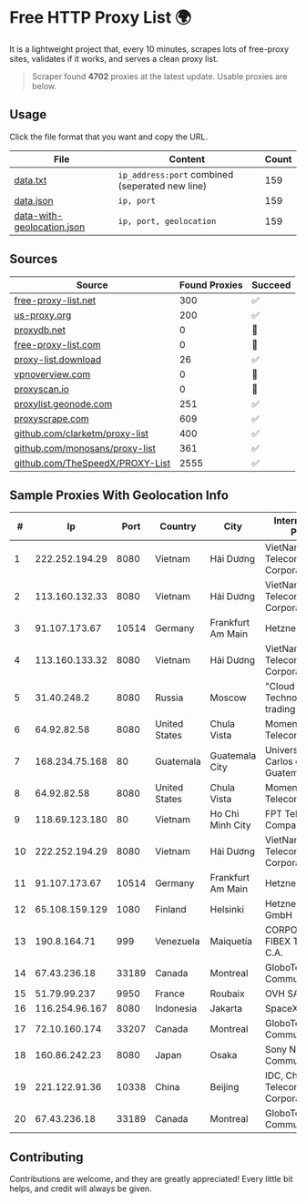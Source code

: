 
# Free HTTP Proxy List 🌍

It is a lightweight project that, every 10 minutes, scrapes lots of free-proxy sites, validates if it works, and serves a clean proxy list.


> Scraper found **4702** proxies at the latest update. Usable proxies are below.

## Usage

Click the file format that you want and copy the URL.


|File|Content|Count|
|----|-------|-----|
|[data.txt](https://raw.githubusercontent.com/themiralay/Proxy-List-World/master/data.txt)|`ip_address:port` combined (seperated new line)|159|
|[data.json](https://raw.githubusercontent.com/themiralay/Proxy-List-World/master/data.json)|`ip, port`|159|
|[data-with-geolocation.json](https://raw.githubusercontent.com/themiralay/Proxy-List-World/master/data-with-geolocation.json)|`ip, port, geolocation`|159|

## Sources

|Source|Found Proxies|Succeed|
|------|-------------|-------|
|[free-proxy-list.net](https://free-proxy-list.net)|300|✅|
|[us-proxy.org](https://www.us-proxy.org)|200|✅|
|[proxydb.net](http://proxydb.net)|0|🚫|
|[free-proxy-list.com](https://free-proxy-list.com/?page=&port=&type%5B%5D=http&type%5B%5D=https&up_time=0&search=Search)|0|🚫|
|[proxy-list.download](https://www.proxy-list.download/HTTP)|26|✅|
|[vpnoverview.com](https://vpnoverview.com/privacy/anonymous-browsing/free-proxy-servers)|0|🚫|
|[proxyscan.io](https://www.proxyscan.io)|0|🚫|
|[proxylist.geonode.com](https://proxylist.geonode.com/api/proxy-list?limit=300&page=1&sort_by=lastChecked&sort_type=desc&protocols=http,https)|251|✅|
|[proxyscrape.com](https://api.proxyscrape.com/v2/?request=displayproxies&protocol=http&timeout=10000&country=all&ssl=all&anonymity=all)|609|✅|
|[github.com/clarketm/proxy-list](https://raw.githubusercontent.com/clarketm/proxy-list/master/proxy-list-raw.txt)|400|✅|
|[github.com/monosans/proxy-list](https://raw.githubusercontent.com/monosans/proxy-list/main/proxies/http.txt)|361|✅|
|[github.com/TheSpeedX/PROXY-List](https://raw.githubusercontent.com/TheSpeedX/PROXY-List/master/http.txt)|2555|✅|


## Sample Proxies With Geolocation Info

|#|Ip|Port|Country|City|Internet Service Provider|
|-|--|----|-------|----|-------------------------|
|1|222.252.194.29|8080|Vietnam|Hải Dương|VietNam Post and Telecom Corporation|
|2|113.160.132.33|8080|Vietnam|Hải Dương|VietNam Post and Telecom Corporation|
|3|91.107.173.67|10514|Germany|Frankfurt Am Main|Hetzner Online AG|
|4|113.160.133.32|8080|Vietnam|Hải Dương|VietNam Post and Telecom Corporation|
|5|31.40.248.2|8080|Russia|Moscow|"Cloud Technologies" LLC trading as Cloud.ru|
|6|64.92.82.58|8080|United States|Chula Vista|Momentum Telecom, Inc.|
|7|168.234.75.168|80|Guatemala|Guatemala City|Universidad de San Carlos de Guatemala|
|8|64.92.82.58|8080|United States|Chula Vista|Momentum Telecom, Inc.|
|9|118.69.123.180|80|Vietnam|Ho Chi Minh City|FPT Telecom Company|
|10|222.252.194.29|8080|Vietnam|Hải Dương|VietNam Post and Telecom Corporation|
|11|91.107.173.67|10514|Germany|Frankfurt Am Main|Hetzner Online AG|
|12|65.108.159.129|1080|Finland|Helsinki|Hetzner Online GmbH|
|13|190.8.164.71|999|Venezuela|Maiquetía|CORPORACION FIBEX TELECOM, C.A.|
|14|67.43.236.18|33189|Canada|Montreal|GloboTech Communications|
|15|51.79.99.237|9950|France|Roubaix|OVH SAS|
|16|116.254.96.167|8080|Indonesia|Jakarta|SpaceX Starlink|
|17|72.10.160.174|33207|Canada|Montreal|GloboTech Communications|
|18|160.86.242.23|8080|Japan|Osaka|Sony Network Communications Inc|
|19|221.122.91.36|10338|China|Beijing|IDC, China Telecommunications Corporation|
|20|67.43.236.18|33189|Canada|Montreal|GloboTech Communications|



## Contributing

Contributions are welcome, and they are greatly appreciated! Every
little bit helps, and credit will always be given.


